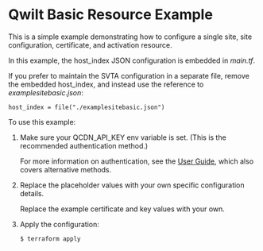 # Qwilt Basic Resource Example

This is a simple example demonstrating how to configure a single site, site configuration, certificate, and activation resource.

In this example, the host_index JSON configuration is embedded in *main.tf*.  

If you prefer to maintain the SVTA configuration in a separate file, remove the embedded host_index, and instead use the reference to *examplesitebasic.json*: 

```
host_index = file("./examplesitebasic.json")
```



To use this example:

1. Make sure your QCDN_API_KEY env variable is set. (This is the recommended authentication method.)

    For more information on authentication, see the [User Guide](https://docs.qwilt.com/docs/terraform-user-guide#authentication), which also covers alternative methods.

2. Replace the placeholder values with your own specific configuration details. 

    Replace the example certificate and key values with your own.

3. Apply the configuration:

    ```
    $ terraform apply
    ```